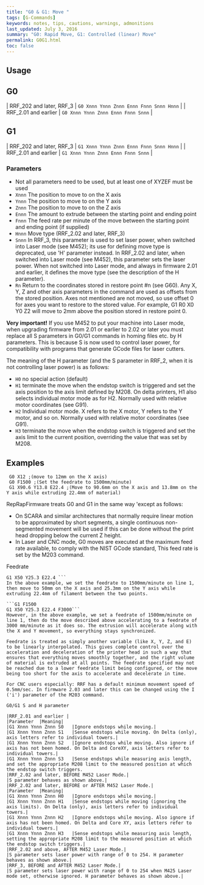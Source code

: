 ```yaml
---
title: "G0 & G1: Move " 
tags: [G-Commands]
keywords: notes, tips, cautions, warnings, admonitions
last_updated: July 3, 2016
summary: "G0: Rapid Move, G1: Controlled (linear) Move"
permalink: G0G1.html
toc: false
---
```


## Usage ##

## G0 ##

| RRF_202 and later, RRF_3 | `G0 Xnnn Ynnn Znnn Ennn Fnnn Snnn Hnnn` | 
| RRF_2.01 and earlier | `G0 Xnnn Ynnn Znnn Ennn Fnnn Snnn` |

## G1 ##

| RRF_202 and later, RRF_3 | ``` G1 Xnnn Ynnn Znnn Ennn Fnnn Snnn Hnnn ``` | 
| RRF_2.01 and earlier | ``` G1 Xnnn Ynnn Znnn Ennn Fnnn Snnn ``` |

### Parameters ###

+ Not all parameters need to be used, but at least one of XYZEF must be used
+ `Xnnn` The position to move to on the X axis
+ `Ynnn` The position to move to on the Y axis
+ `Znnn` The position to move to on the Z axis
+ `Ennn` The amount to extrude between the starting point and ending point
+ `Fnnn` The feed rate per minute of the move between the starting point and ending point (if supplied)
+ `Hnnn` Move type (RRF_2.02 and later, RRF_3)
+ `Snnn` In RRF_3, this parameter is used to set laser power, when switched into Laser mode (see M452); its use for defining move type is deprecated, use 'H' parameter instead. In RRF_2.02 and later, when switched into Laser mode (see M452), this parameter sets the laser power. When not switched into Laser mode, and always in firmware 2.01 and earlier, it defines the move type (see the description of the H parameter).
+ `Rn` Return to the coordinates stored in restore point #n (see G60). Any X, Y, Z and other axis parameters in the command are used as offsets from the stored position. Axes not mentioned are not moved, so use offset 0 for axes you want to restore to the stored value. For example, G1 R0 X0 Y0 Z2 will move to 2mm above the position stored in restore point 0.

**Very important!** If you use M452 to put your machine into Laser mode, when upgrading firmware from 2.01 or earlier to 2.02 or later you must replace all S parameters in G0/G1 commands in homing files etc. by H parameters. This is because S is now used to control laser power, for compatibility with programs that generate GCode files for laser cutters.

The meaning of the H parameter (and the S parameter in RRF_2, when it is not controlling laser power) is as follows:

+ `H0` no special action (default)
+ `H1` terminate the move when the endstop switch is triggered and set the axis position to the axis limit defined by M208. On delta printers, H1 also selects individual motor mode as for H2. Normally used with relative motor coordinates (see G91).
+ `H2` Individual motor mode. X refers to the X motor, Y refers to the Y motor, and so on. Normally used with relative motor coordinates (see G91).
+ `H3` terminate the move when the endstop switch is triggered and set the axis limit to the current position, overriding the value that was set by M208.

## Examples ##

```
 G0 X12 ;(move to 12mm on the X axis) 
 G0 F1500 ;(Set the feedrate to 1500mm/minute) 
 G1 X90.6 Y13.8 E22.4 ;(Move to 90.6mm on the X axis and 13.8mm on the Y axis while extruding 22.4mm of material) 
```

RepRapFirmware treats G0 and G1 in the same way 'except as follows:

+ On SCARA and similar architectures that normally require linear motion to be approximated by short segments, a single continuous non-segmented movement will be used if this can be done without the print head dropping below the current Z height.
+ In Laser and CNC mode, G0 moves are executed at the maximum feed rate available, to comply with the NIST GCode standard, This feed rate is set by the M203 command.

Feedrate

```G1 F1500
G1 X50 Y25.3 E22.4 ```
In the above example, we set the feedrate to 1500mm/minute on line 1, then move to 50mm on the X axis and 25.3mm on the Y axis while extruding 22.4mm of filament between the two points.

```G1 F1500
G1 X50 Y25.3 E22.4 F3000```
However, in the above example, we set a feedrate of 1500mm/minute on line 1, then do the move described above accelerating to a feedrate of 3000 mm/minute as it does so. The extrusion will accelerate along with the X and Y movement, so everything stays synchronized.

Feedrate is treated as simply another variable (like X, Y, Z, and E) to be linearly interpolated. This gives complete control over the acceleration and deceleration of the printer head in such a way that ensures that everything moves smoothly together, and the right volume of material is extruded at all points. The feedrate specified may not be reached due to a lower feedrate limit being configured, or the move being too short for the axis to accelerate and decelerate in time.

For CNC users especially: RRF has a default minimum movement speed of 0.5mm/sec. In firmware 2.03 and later this can be changed using the I ('i') parameter of the M203 command.

G0/G1 S and H parameter

|RRF_2.01 and earlier |
|Parameter	|Meaning|
|G1 Xnnn Ynnn Znnn S0	|Ignore endstops while moving.|
|G1 Xnnn Ynnn Znnn S1	|Sense endstops while moving. On Delta (only), axis letters refer to individual towers.|
|G1 Xnnn Ynnn Znnn S2	|Ignore endstops while moving. Also ignore if axis has not been homed. On Delta and CoreXY, axis letters refer to individual towers.|
|G1 Xnnn Ynnn Znnn S3	|Sense endstops while measuring axis length, and set the appropriate M208 limit to the measured position at which the endstop switch triggers.
|RRF_2.02 and later, BEFORE M452 Laser Mode.|
|S parameter behaves as shown above.|
|RRF_2.02 and later, BEFORE or AFTER M452 Laser Mode.|
|Parameter	|Meaning|
|G1 Xnnn Ynnn Znnn H0	|Ignore endstops while moving.|
|G1 Xnnn Ynnn Znnn H1	|Sense endstops while moving (ignoring the axis limits). On Delta (only), axis letters refer to individual towers.|
|G1 Xnnn Ynnn Znnn H2	|Ignore endstops while moving. Also ignore if axis has not been homed. On Delta and Core XY, axis letters refer to individual towers.|
|G1 Xnnn Ynnn Znnn H3	|Sense endstops while measuring axis length, setting the appropriate M208 limit to the measured position at which the endstop switch triggers.|
|RRF_2.02 and above, AFTER M452 Laser Mode.|
|S parameter sets laser power with range of 0 to 254. H parameter behaves as shown above.|
|RRF_3, BEFORE and AFTER M452 Laser Mode.|
|S parameter sets laser power with range of 0 to 254 when M425 Laser mode set, otherwise ignored. H parameter behaves as shown above.|
